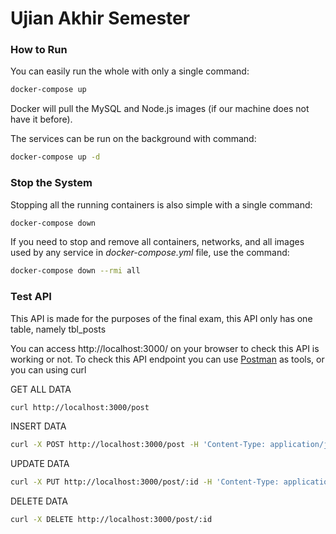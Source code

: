# Ujian Akhir Semester

### How to Run
You can easily run the whole with only a single command:
```bash
docker-compose up
```
Docker will pull the MySQL and Node.js images (if our machine does not have it before).

The services can be run on the background with command:
```bash
docker-compose up -d
```

### Stop the System
Stopping all the running containers is also simple with a single command:
```bash
docker-compose down
```

If you need to stop and remove all containers, networks, and all images used by any service in <em>docker-compose.yml</em> file, use the command:
```bash
docker-compose down --rmi all
```

### Test API
This API is made for the purposes of the final exam, this API only has one table, namely tbl_posts

You can access http://localhost:3000/ on your browser to check this API is working or not.
To check this API endpoint you can use <a href="https://www.postman.com/">Postman</a> as tools, or you can using curl

GET ALL DATA
```bash
curl http://localhost:3000/post
```
INSERT DATA
```bash
curl -X POST http://localhost:3000/post -H 'Content-Type: application/json' -d '{"title":"Lorem Ipsum","description":"any"}'
```
UPDATE DATA
```bash
curl -X PUT http://localhost:3000/post/:id -H 'Content-Type: application/json' -d '{"title":"Lorem Ipsum","description":"any"}'
```
DELETE DATA
```bash
curl -X DELETE http://localhost:3000/post/:id
```
